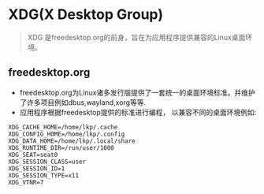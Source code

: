 # XDG(X Desktop Group)
> XDG 是freedesktop.org的前身，旨在为应用程序提供兼容的Linux桌面环境。

## freedesktop.org
- freedesktop.org为Linux诸多发行版提供了一套统一的桌面环境标准。并维护了许多项目例如dbus,wayland,xorg等等.
- 应用程序根据freedesktop提供的标准进行编程， 以兼容不同的桌面环境例如:
```
XDG_CACHE_HOME=/home/lkp/.cache
XDG_CONFIG_HOME=/home/lkp/.config
XDG_DATA_HOME=/home/lkp/.local/share
XDG_RUNTIME_DIR=/run/user/1000
XDG_SEAT=seat0
XDG_SESSION_CLASS=user
XDG_SESSION_ID=1
XDG_SESSION_TYPE=x11
XDG_VTNR=7
```
